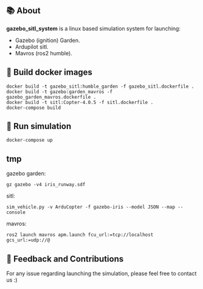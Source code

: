 ## 📚 About

**gazebo_sitl_system** is a linux based simulation system for launching: 

- Gazebo (ignition) Garden.
- Ardupilot sitl.
- Mavros (ros2 humble).

## 📝 Build docker images
```shell
docker build -t gazebo_sitl:humble_garden -f gazebo_sitl.dockerfile .
docker build -t gazebo:garden_mavros -f gazebo_garden_mavros.dockerfile .
docker build -t sitl:Copter-4.0.5 -f sitl.dockerfile .
docker-compose build
```
## 🚀 Run simulation 
```shell
docker-compose up
```

## tmp
gazebo garden:
```shell
gz gazebo -v4 iris_runway.sdf
```
sitl:
```shell
sim_vehicle.py -v ArduCopter -f gazebo-iris --model JSON --map --console
```
mavros:
```shell
ros2 launch mavros apm.launch fcu_url:=tcp://localhost gcs_url:=udp://@
```


## 🤝 Feedback and Contributions

For any issue regarding launching the simulation, please feel free to contact us :)
